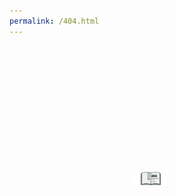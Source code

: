 ```yaml
---
permalink: /404.html
---
```

<div class="container" style="padding:5vh;display:flex;flex-direction:row;justify-content:center;align-items:center">
    <a href="https://yashvijaju.github.io"><img src="/404.png" style="width:50%;height:auto"/></a>
</div>
